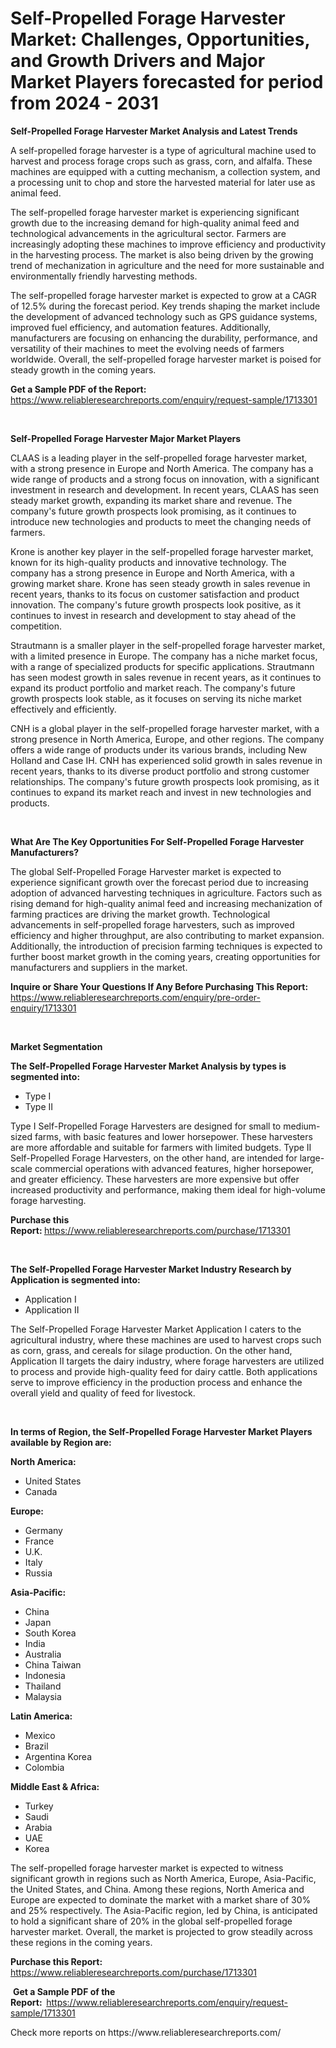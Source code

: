 <p><h1>Self-Propelled Forage Harvester Market: Challenges, Opportunities, and Growth Drivers and Major Market Players forecasted for period from 2024 - 2031</h1></p><p><strong>Self-Propelled Forage Harvester Market Analysis and Latest Trends</strong></p>
<p><p>A self-propelled forage harvester is a type of agricultural machine used to harvest and process forage crops such as grass, corn, and alfalfa. These machines are equipped with a cutting mechanism, a collection system, and a processing unit to chop and store the harvested material for later use as animal feed.</p><p>The self-propelled forage harvester market is experiencing significant growth due to the increasing demand for high-quality animal feed and technological advancements in the agricultural sector. Farmers are increasingly adopting these machines to improve efficiency and productivity in the harvesting process. The market is also being driven by the growing trend of mechanization in agriculture and the need for more sustainable and environmentally friendly harvesting methods.</p><p>The self-propelled forage harvester market is expected to grow at a CAGR of 12.5% during the forecast period. Key trends shaping the market include the development of advanced technology such as GPS guidance systems, improved fuel efficiency, and automation features. Additionally, manufacturers are focusing on enhancing the durability, performance, and versatility of their machines to meet the evolving needs of farmers worldwide. Overall, the self-propelled forage harvester market is poised for steady growth in the coming years.</p></p>
<p><strong>Get a Sample PDF of the Report:&nbsp;</strong> <a href="https://www.reliableresearchreports.com/enquiry/request-sample/1713301">https://www.reliableresearchreports.com/enquiry/request-sample/1713301</a></p>
<p>&nbsp;</p>
<p><strong>Self-Propelled Forage Harvester Major Market Players</strong></p>
<p><p>CLAAS is a leading player in the self-propelled forage harvester market, with a strong presence in Europe and North America. The company has a wide range of products and a strong focus on innovation, with a significant investment in research and development. In recent years, CLAAS has seen steady market growth, expanding its market share and revenue. The company's future growth prospects look promising, as it continues to introduce new technologies and products to meet the changing needs of farmers.</p><p>Krone is another key player in the self-propelled forage harvester market, known for its high-quality products and innovative technology. The company has a strong presence in Europe and North America, with a growing market share. Krone has seen steady growth in sales revenue in recent years, thanks to its focus on customer satisfaction and product innovation. The company's future growth prospects look positive, as it continues to invest in research and development to stay ahead of the competition.</p><p>Strautmann is a smaller player in the self-propelled forage harvester market, with a limited presence in Europe. The company has a niche market focus, with a range of specialized products for specific applications. Strautmann has seen modest growth in sales revenue in recent years, as it continues to expand its product portfolio and market reach. The company's future growth prospects look stable, as it focuses on serving its niche market effectively and efficiently.</p><p>CNH is a global player in the self-propelled forage harvester market, with a strong presence in North America, Europe, and other regions. The company offers a wide range of products under its various brands, including New Holland and Case IH. CNH has experienced solid growth in sales revenue in recent years, thanks to its diverse product portfolio and strong customer relationships. The company's future growth prospects look promising, as it continues to expand its market reach and invest in new technologies and products.</p></p>
<p>&nbsp;</p>
<p><strong>What Are The Key Opportunities For Self-Propelled Forage Harvester Manufacturers?</strong></p>
<p><p>The global Self-Propelled Forage Harvester market is expected to experience significant growth over the forecast period due to increasing adoption of advanced harvesting techniques in agriculture. Factors such as rising demand for high-quality animal feed and increasing mechanization of farming practices are driving the market growth. Technological advancements in self-propelled forage harvesters, such as improved efficiency and higher throughput, are also contributing to market expansion. Additionally, the introduction of precision farming techniques is expected to further boost market growth in the coming years, creating opportunities for manufacturers and suppliers in the market.</p></p>
<p><strong>Inquire or Share Your Questions If Any Before Purchasing This Report:</strong> <a href="https://www.reliableresearchreports.com/enquiry/pre-order-enquiry/1713301">https://www.reliableresearchreports.com/enquiry/pre-order-enquiry/1713301</a></p>
<p>&nbsp;</p>
<p><strong>Market Segmentation</strong></p>
<p><strong>The Self-Propelled Forage Harvester Market Analysis by types is segmented into:</strong></p>
<p><ul><li>Type I</li><li>Type II</li></ul></p>
<p><p>Type I Self-Propelled Forage Harvesters are designed for small to medium-sized farms, with basic features and lower horsepower. These harvesters are more affordable and suitable for farmers with limited budgets. Type II Self-Propelled Forage Harvesters, on the other hand, are intended for large-scale commercial operations with advanced features, higher horsepower, and greater efficiency. These harvesters are more expensive but offer increased productivity and performance, making them ideal for high-volume forage harvesting.</p></p>
<p><strong>Purchase this Report:&nbsp;</strong><a href="https://www.reliableresearchreports.com/purchase/1713301">https://www.reliableresearchreports.com/purchase/1713301</a></p>
<p>&nbsp;</p>
<p><strong>The Self-Propelled Forage Harvester Market Industry Research by Application is segmented into:</strong></p>
<p><ul><li>Application I</li><li>Application II</li></ul></p>
<p><p>The Self-Propelled Forage Harvester Market Application I caters to the agricultural industry, where these machines are used to harvest crops such as corn, grass, and cereals for silage production. On the other hand, Application II targets the dairy industry, where forage harvesters are utilized to process and provide high-quality feed for dairy cattle. Both applications serve to improve efficiency in the production process and enhance the overall yield and quality of feed for livestock.</p></p>
<p>&nbsp;</p>
<p><strong>In terms of Region, the Self-Propelled Forage Harvester Market Players available by Region are:</strong></p>
<p>
    <p> <strong> North America: </strong>
        <ul>
            <li>United States</li>
            <li>Canada</li>
        </ul>
        </p> 
    <p> <strong> Europe: </strong>
        <ul>
            <li>Germany</li>
            <li>France</li>
            <li>U.K.</li>
            <li>Italy</li>
            <li>Russia</li>
        </ul>
        </p> 
    <p> <strong> Asia-Pacific: </strong>
        <ul>
            <li>China</li>
            <li>Japan</li>
            <li>South Korea</li>
            <li>India</li>
            <li>Australia</li>
            <li>China Taiwan</li>
            <li>Indonesia</li>
            <li>Thailand</li>
            <li>Malaysia</li>
        </ul>
        </p> 
    <p> <strong> Latin America: </strong>
        <ul>
            <li>Mexico</li>
            <li>Brazil</li>
            <li>Argentina Korea</li>
            <li>Colombia</li>
        </ul>
        </p> 
    <p> <strong> Middle East & Africa: </strong>
        <ul>
            <li>Turkey</li>
            <li>Saudi</li>
            <li>Arabia</li>
            <li>UAE</li>
            <li>Korea</li>
        </ul>
    </p>
    </p>
<p><p>The self-propelled forage harvester market is expected to witness significant growth in regions such as North America, Europe, Asia-Pacific, the United States, and China. Among these regions, North America and Europe are expected to dominate the market with a market share of 30% and 25% respectively. The Asia-Pacific region, led by China, is anticipated to hold a significant share of 20% in the global self-propelled forage harvester market. Overall, the market is projected to grow steadily across these regions in the coming years.</p></p>
<p><strong>Purchase this Report: </strong><a href="https://www.reliableresearchreports.com/purchase/1713301">https://www.reliableresearchreports.com/purchase/1713301</a></p>
<p>&nbsp;<strong>Get a Sample PDF of the Report:&nbsp;&nbsp;</strong><a href="https://www.reliableresearchreports.com/enquiry/request-sample/1713301">https://www.reliableresearchreports.com/enquiry/request-sample/1713301</a></p>
<p><strong></strong></p>
<p>Check more reports on https://www.reliableresearchreports.com/</p>